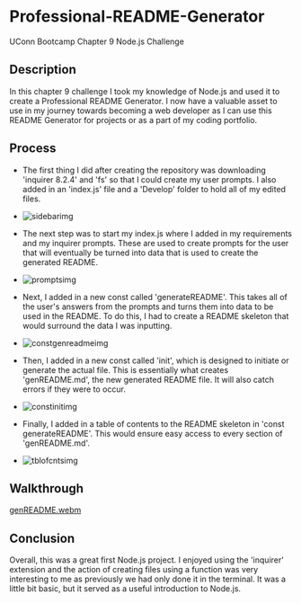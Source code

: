 # Professional-README-Generator
UConn Bootcamp Chapter 9 Node.js Challenge

## Description
In this chapter 9 challenge I took my knowledge of Node.js and used it to create a Professional README Generator.  I now have a valuable asset to use in my journey towards becoming a web developer as I can use this README Generator for projects or as a part of my coding portfolio.


## Process
* The first thing I did after creating the repository was downloading 'inquirer 8.2.4' and 'fs' so that I could create my user prompts.  I also added in an 'index.js' file and a 'Develop' folder to hold all of my edited files.
* ![sidebarimg](https://user-images.githubusercontent.com/122398507/228098739-71f6d8aa-890c-4789-bcb1-630f91bb36d7.png)


* The next step was to start my index.js where I added in my requirements and my inquirer prompts.  These are used to create prompts for the user that will eventually be turned into data that is used to create the generated README. 
* ![promptsimg](https://user-images.githubusercontent.com/122398507/228098776-84541acf-47fb-42f2-82fc-7cfc837bdae1.png)


* Next, I added in a new const called 'generateREADME'.  This takes all of the user's answers from the prompts and turns them into data to be used in the README.  To do this, I had to create a README skeleton that would surround the data I was inputting.
* ![constgenreadmeimg](https://user-images.githubusercontent.com/122398507/228098801-b060ed18-5aa7-46ad-8498-65ea7440c8ac.png)


* Then, I added in a new const called 'init', which is designed to initiate or generate the actual file.  This is essentially what creates 'genREADME.md', the new generated README file.  It will also catch errors if they were to occur.
* ![constinitimg](https://user-images.githubusercontent.com/122398507/228098834-f3364ce8-8bdb-4b88-b116-e0144b4380f2.png)


* Finally, I added in a table of contents to the README skeleton in 'const generateREADME'.  This would ensure easy access to every section of 'genREADME.md'.
* ![tblofcntsimg](https://user-images.githubusercontent.com/122398507/228098850-c0d5ecce-cdca-4d7b-86a3-970ce47a4af6.png)


## Walkthrough
[genREADME.webm](https://user-images.githubusercontent.com/122398507/228098545-2f497441-7c77-44e5-86d2-722431196df3.webm)


## Conclusion
Overall, this was a great first Node.js project.  I enjoyed using the 'inquirer' extension and the action of creating files using a function was very interesting to me as previously we had only done it in the terminal.  It was a little bit basic, but it served as a useful introduction to Node.js.
